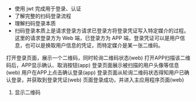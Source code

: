 <!-- startAppAuthScanning({
  onSuccess(userInfo) {
    localStorage.setItem('token', userInfo.token);
  }
}) -->

- 使用 jwt 完成用于登录、认证
- 了解完整的扫码登录流程
- 理解扫码登录本质
- 扫码登录本质上是请求登录方请求已登录方将登录凭证写入特定媒介的过程。这里的请求登录方为 Web 端，已登录方为 APP 端，登录凭证可以是用户信息，也可以是换取用户信息的凭证，而特定媒介是某一张二维码。

打开登录页面，展示一个二维码，同时轮询二维码状态(web)
打开APP扫描该二维码后，APP显示确认、取消按钮(app)
登录页面展示被扫描的用户头像等信息(web)
用户在APP上点击确认登录(app)
登录页面从轮询二维码状态得知用户已确认登录，并获取到登录凭证(web)
页面登录成功，并进入主应用程序页面(web)





1. 显示二维码
  